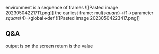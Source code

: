 environment is a sequence of frames
![[Pasted image 20230504221711.png]]
the earliest frame: mul(*square*)->f1->parameter
*square*(4)->global->def
![[Pasted image 20230504223417.png]]

## Q&A
output is on the screen
return is the value